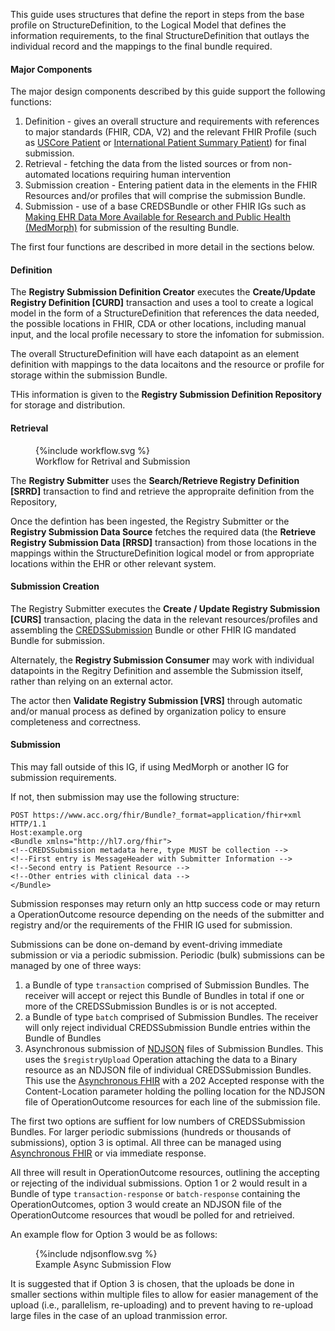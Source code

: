 This guide uses structures that define the report in steps from the base profile on StructureDefinition, to the Logical Model that defines the information requirements, to the final StructureDefinition that outlays the individual record and the mappings to the final bundle required.  
#### Major Components

The major design components described by this guide support the following functions:

1. Definition - gives an overall structure and requirements with references to major standards (FHIR, CDA, V2) and the relevant FHIR Profile (such as [USCore Patient](http://hl7.org/fhir/us/core/StructureDefinition-us-core-patient.html) or [International Patient Summary Patient](http://hl7.org/fhir/uv/ips/StructureDefinition-Patient-uv-ips.html)) for final submission.
3. Retrieval - fetching the data from the listed sources or from non-automated locations requiring human intervention
3. Submission creation - Entering patient data in the elements in the FHIR Resources and/or profiles that will comprise the submission Bundle.
5. Submission - use of a base CREDSBundle or other FHIR IGs such as [Making EHR Data More Available for Research and Public Health (MedMorph)](http://hl7.org/fhir/us/medmorph/) for submission of the resulting Bundle.


The first four functions are described in more detail in the sections below.

#### Definition

The **Registry Submission Definition Creator** executes the **Create/Update Registry Definition [CURD]** transaction and uses a tool to create a logical model in the form of a StructureDefinition that references the data needed, the possible locations in FHIR, CDA or other locations, including manual input, and the local profile necessary to store the infomation for submission.

The overall StructureDefinition will have each datapoint as an element definition with mappings to the data locaitons and the resource or profile for storage within the submission Bundle.

THis information is given to the **Registry Submission Definition Repository** for storage and distribution.


#### Retrieval

<figure>{%include workflow.svg %}
<figcaption>Workflow for Retrival and Submission</figcaption>
</figure>

The **Registry Submitter** uses the **Search/Retrieve Registry Definition [SRRD]** transaction to find and retrieve the appropraite definition from the Repository,

Once the defintion has been ingested, the Registry Submitter or the **Registry Submission Data Source** fetches the required data (the **Retrieve Registry Submission Data [RRSD]** transaction) from those locations in the mappings within the StructureDefinition logical model or from appropriate locations within the EHR or other relevant system.

#### Submission Creation

The Registry Submitter executes the **Create / Update Registry Submission [CURS]** transaction, placing the data in the relevant resources/profiles and assembling the [CREDSSubmission](StructureDefinition-CREDSSubmission.html) Bundle or other FHIR IG mandated Bundle for submission.

Alternately, the **Registry Submission Consumer** may work with individual datapoints in the Regitry Definition and assemble the Submission itself, rather than relying on an external actor.

The actor then **Validate Registry Submission [VRS]** through automatic and/or manual process as defined by organization policy to ensure completeness and correctness.

#### Submission 

This may fall outside of this IG, if using MedMorph or another IG for submission requirements.

If not, then submission may use the following structure:
```
POST https://www.acc.org/fhir/Bundle?_format=application/fhir+xml HTTP/1.1
Host:example.org
<Bundle xmlns="http://hl7.org/fhir">
<!--CREDSSubmission metadata here, type MUST be collection -->
<!--First entry is MessageHeader with Submitter Information -->
<!--Second entry is Patient Resource -->
<!--Other entries with clinical data -->
</Bundle>
```

Submission responses may return only an http success code or may return a OperationOutcome resource depending on the needs of the submitter and registry and/or the requirements of the FHIR IG used for submission.

Submissions can be done on-demand by event-driving immediate submission or via a periodic submission.   Periodic (bulk) submissions can be managed by one of three ways:
1. a Bundle of type ```transaction``` comprised of Submission Bundles.  The receiver will accept or reject this Bundle of Bundles in total if one or more of the CREDSSubmission Bundles is or is not accepted.
2. a Bundle of type ```batch``` comprised of Submission Bundles.  The receiver will only reject individual CREDSSubmission Bundle entries within the Bundle of Bundles
3. Asynchronous submission of [NDJSON](https://www.hl7.org/fhir/nd-json.html) files of Submission Bundles.  This uses the ```$registryUpload``` Operation attaching the data to a Binary resource as an NDJSON file of individual CREDSSubmission Bundles. This use the [Asynchronous FHIR](https://www.hl7.org/fhir/async.html) with a 202 Accepted response with the Content-Location parameter holding the polling location for the NDJSON file of OperationOutcome resources for each line of the submission file.

The first two options are suffient for low numbers of CREDSSubmission Bundles. For larger periodic submissions (hundreds or thousands of submissions), option 3 is optimal. All three can be managed using [Asynchronous FHIR](https://www.hl7.org/fhir/async.html) or via immediate response.

All three will result in OperationOutcome resources, outlining the accepting or rejecting of the individual submissions. Option 1 or 2 would result in a Bundle of type ```transaction-response``` or ```batch-response``` containing the OperationOutcomes, option 3 would create an NDJSON file of the OperationOutcome resources that woudl be polled for and retrieived.

An example flow for Option 3 would be as follows:

<figure>
{%include ndjsonflow.svg %}
<figcaption>Example Async Submission Flow</figcaption>
</figure>

It is suggested that if Option 3 is chosen, that the uploads be done in smaller sections within multiple files to allow for easier management of the upload (i.e., parallelism, re-uploading) and to prevent having to re-upload large files in the case of an upload tranmission error.